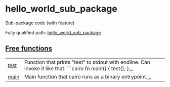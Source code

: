 # hello_world_sub_package

Sub-package code (with feature)

Fully qualified path: [hello_world_sub_package](./hello_world_sub_package.md)


[Free functions](./hello_world_sub_package-free_functions.md)
 ---
| | |
|:---|:---|
| [test](./hello_world_sub_package-test.md) | Function that prints "test" to stdout with endline. Can invoke it like that:  ```cairo     fn main() {         test();     }[...](./hello_world_sub_package-test.md) |
| [main](./hello_world_sub_package-main.md) | Main function that cairo runs as a binary entrypoint.[...](./hello_world_sub_package-main.md) |
